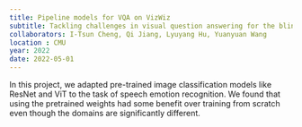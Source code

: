 ```yaml
---
title: Pipeline models for VQA on VizWiz
subtitle: Tackling challenges in visual question answering for the blind community
collaborators: I-Tsun Cheng, Qi Jiang, Lyuyang Hu, Yuanyuan Wang
location : CMU
year: 2022
date: 2022-05-01
---
```


In this project, we adapted pre-trained image classification models like ResNet and ViT to the task of speech emotion recognition. We found that using the pretrained weights had some benefit over training from scratch even though the domains are significantly different.
